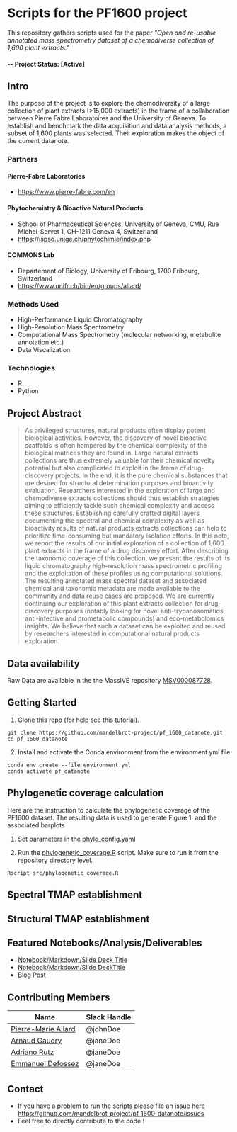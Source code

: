 # Scripts for the PF1600 project

This repository gathers scripts used for the paper _"Open and re-usable annotated mass spectrometry dataset of a chemodiverse collection of 1,600 plant extracts."_  

#### -- Project Status: [Active]

## Intro 

The purpose of the project is to explore the chemodiversity of a large collection of plant extracts (>15,000 extracts) in the frame of a collaboration between Pierre Fabre Laboratoires and the University of Geneva. To establish and benchmark the data acquisition and data analysis methods, a subset of 1,600 plants was selected.
Their exploration makes the object of the current datanote.

### Partners

#### Pierre-Fabre Laboratories

- https://www.pierre-fabre.com/en

#### Phytochemistry & Bioactive Natural Products 

- School of Pharmaceutical Sciences, University of Geneva, CMU, Rue Michel-Servet 1, CH-1211 Geneva 4, Switzerland
- https://ispso.unige.ch/phytochimie/index.php

#### COMMONS Lab

- Departement of Biology, University of Fribourg, 1700 Fribourg, Switzerland
- https://www.unifr.ch/bio/en/groups/allard/


### Methods Used
* High-Performance Liquid Chromatography
* High-Resolution Mass Spectrometry
* Computational Mass Spectrometry (molecular networking, metabolite annotation etc.)
* Data Visualization


### Technologies
* R 
* Python

## Project Abstract 
> 
> As privileged structures, natural products often display potent biological activities. However, the discovery of novel bioactive scaffolds is often hampered by the chemical complexity of the biological matrices they are found in. Large natural extracts collections are thus extremely valuable for their chemical novelty potential but also complicated to exploit in the frame of drug-discovery projects. In the end, it is the pure chemical substances that are desired for structural determination purposes and bioactivity evaluation. Researchers interested in the exploration of large and chemodiverse extracts collections should thus establish strategies aiming to efficiently tackle such chemical complexity and access these structures. Establishing carefully crafted digital layers documenting the spectral and chemical complexity as well as bioactivity results of natural products extracts collections can help to prioritize time-consuming but mandatory isolation efforts. In this note, we report the results of our initial exploration of a collection of 1,600 plant extracts in the frame of a drug discovery effort. After describing the taxonomic coverage of this collection, we present the results of its liquid chromatography high-resolution mass spectrometric profiling and the exploitation of these profiles using computational solutions. The resulting annotated mass spectral dataset and associated chemical and taxonomic metadata are made available to the community and data reuse cases are proposed. We are currently continuing our exploration of this plant extracts collection for drug-discovery purposes (notably looking for novel anti-trypanosomatids, anti-infective and prometabolic compounds) and eco-metabolomics insights. We believe that such a dataset can be exploited and reused by researchers interested in computational natural products exploration.
> 



## Data availability  

Raw Data are available in the the MassIVE repository [MSV000087728](https://doi.org/doi:10.25345/C59J97).

## Getting Started

1. Clone this repo (for help see this [tutorial](https://help.github.com/articles/cloning-a-repository/)).

```
git clone https://github.com/mandelbrot-project/pf_1600_datanote.git
cd pf_1600_datanote
```

2. Install and activate the Conda environment from the environment.yml file 

```
conda env create --file environment.yml
conda activate pf_datanote
```

## Phylogenetic coverage calculation

Here are the instruction to calculate the phylogenetic coverage of the PF1600 dataset.
The resulting data is used to generate Figure 1. and the associated barplots

1. Set parameters in the [phylo_config.yaml](https://github.com/mandelbrot-project/pf_1600_datanote/blob/e23e573e011c498eeb9664337cd1e74229c133d5/config/phylo_config.yaml)

2. Run the [phylogenetic_coverage.R](https://github.com/mandelbrot-project/pf_1600_datanote/blob/e23e573e011c498eeb9664337cd1e74229c133d5/src/phylogenetic_coverage.R) script. Make sure to run it from the repository directory level.

```
Rscript src/phylogenetic_coverage.R
```

## Spectral TMAP establishment    


## Structural TMAP establishment    


## Featured Notebooks/Analysis/Deliverables
* [Notebook/Markdown/Slide Deck Title](link)
* [Notebook/Markdown/Slide DeckTitle](link)
* [Blog Post](link)


## Contributing Members

|Name     |  Slack Handle   | 
|---------|-----------------|
|[Pierre-Marie Allard](https://github.com/oolonek)| @johnDoe        |
|[Arnaud Gaudry](https://github.com/ArnaudGaudry) |     @janeDoe    |
|[Adriano Rutz](https://github.com/Adafede) |     @janeDoe    |
|[Emmanuel Defossez](https://github.com/Edefossez) |     @janeDoe    |


## Contact

* If you have a problem to run the scripts please file an issue here https://github.com/mandelbrot-project/pf_1600_datanote/issues
* Feel free to directly contribute to the code !
